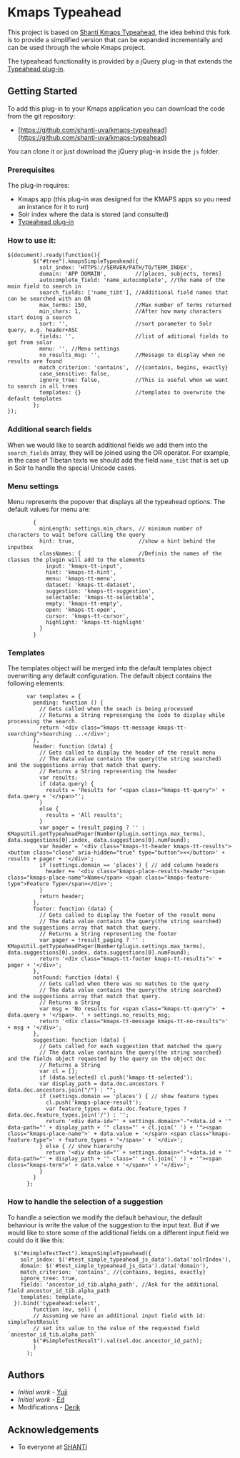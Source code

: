 # Kmaps Typeahead

This project is based on [Shanti Kmaps Typeahead](https://github.com/shanti-uva/shanti_kmaps_typeahead), the idea behind this fork is to provide a simplified version that can be expanded incrementally and can be used through the whole Kmaps project.

The typeahead functionality is provided by a jQuery plug-in that extends the [Typeahead plug-in](https://github.com/corejavascript/typeahead.js).

## Getting Started

To add this plug-in to your Kmaps application you can download the code from the git repository:
* [https://github.com/shanti-uva/kmaps-typeahead](https://github.com/shanti-uva/kmaps-typeahead)

You can clone it or just download the jQuery plug-in inside the `js` folder.

### Prerequisites

The plug-in requires:

* Kmaps app (this plug-in was designed for the KMAPS apps so you need an instance for it to run)
* Solr index where the data is stored (and consulted)
* [Typeahead plug-in](https://github.com/corejavascript/typeahead.js)

### How to use it:

```
$(document).ready(function(){
        $("#tree").kmapsSimpleTypeahead({
          solr_index: 'HTTPS://SERVER/PATH/TO/TERM_INDEX',
          domain: 'APP DOMAIN',         //[places, subjects, terms]
          autocomplete_field: 'name_autocomplete', //the name of the main field to search in
          search_fields: ['name_tibt'], //Additional field names that can be searched with an OR
          max_terms: 150,               //Max number of terms returned
          min_chars: 1,                 //After how many characters start doing a search
          sort: '',                     //sort parameter to Solr query, e.g. header+ASC
          fields: '',                   //list of aditional fields to get from solar
          menu: '', //Menu settings
          no_results_msg: '',           //Message to display when no results are found
          match_criterion: 'contains',  //{contains, begins, exactly}
          case_sensitive: false,
          ignore_tree: false,           //This is useful when we want to search in all trees
          templates: {}                 //templates to overwrite the default templates
        };
});
```

### Additional search fields

When we would like to search additional fields we add them into the `search_fields` array, they will be joined using the OR operator. For example, in the case of Tibetan texts we should add the field `name_tibt` that is set up in Solr to handle the special Unicode cases.

### Menu settings

Menu represents the popover that displays all the typeahead options. The default values for menu are:

```
        {
          minLength: settings.min_chars, // minimum number of characters to wait before calling the query
          hint: true,                    //show a hint behind the inputbox
          classNames: {                  //Definis the names of the classes the plugin will add to the elements
            input: 'kmaps-tt-input',
            hint: 'kmaps-tt-hint',
            menu: 'kmaps-tt-menu',
            dataset: 'kmaps-tt-dataset',
            suggestion: 'kmaps-tt-suggestion',
            selectable: 'kmaps-tt-selectable',
            empty: 'kmaps-tt-empty',
            open: 'kmaps-tt-open',
            cursor: 'kmaps-tt-cursor',
            highlight: 'kmaps-tt-highlight'
          }
        }
```

### Templates

The templates object will be merged into the default templates object overwriting any default configuration. The default object contains the following elements:

```
      var templates = {
        pending: function () {
          // Gets called when the seach is being processed
          // Returns a String represenging the code to display while processing the search.
          return '<div class="kmaps-tt-message kmaps-tt-searching">Searching ...</div>';
        },
        header: function (data) {
          // Gets called to display the header of the result menu
          // The data value contains the query(the string searched) and the suggestions array that match that query.
          // Returns a String representing the header
          var results;
          if (data.query) {
            results = 'Results for "<span class="kmaps-tt-query">' + data.query + '</span>"';
          }
          else {
            results = 'All results';
          }
          var pager = !result_paging ? '' : KMapsUtil.getTypeaheadPager(Number(plugin.settings.max_terms), data.suggestions[0].index, data.suggestions[0].numFound);
          var header = '<div class="kmaps-tt-header kmaps-tt-results"><button class="close" aria-hidden="true" type="button">×</button>' + results + pager + '</div>';
          if (settings.domain == 'places') { // add column headers
            header += '<div class="kmaps-place-results-header"><span class="kmaps-place-name">Name</span> <span class="kmaps-feature-type">Feature Type</span></div>';
          }
          return header;
        },
        footer: function (data) {
          // Gets called to display the footer of the result menu
          // The data value contains the query(the string searched) and the suggestions array that match that query.
          // Returns a String representing the footer
          var pager = !result_paging ? '' : KMapsUtil.getTypeaheadPager(Number(plugin.settings.max_terms), data.suggestions[0].index, data.suggestions[0].numFound);
          return '<div class="kmaps-tt-footer kmaps-tt-results">' + pager + '</div>';
        },
        notFound: function (data) {
          // Gets called when there was no matches to the query
          // The data value contains the query(the string searched) and the suggestions array that match that query.
          // Returns a String 
          var msg = 'No results for <span class="kmaps-tt-query">' + data.query + '</span>. ' + settings.no_results_msg;
          return '<div class="kmaps-tt-message kmaps-tt-no-results">' + msg + '</div>';
        },
        suggestion: function (data) {
          // Gets called for each suggestion that matched the query
          // The data value contains the query(the string searched) and the fields object requested by the query on the object doc
          // Returns a String 
          var cl = [];
          if (data.selected) cl.push('kmaps-tt-selected');
          var display_path = data.doc.ancestors ? data.doc.ancestors.join("/") : "";
          if (settings.domain == 'places') { // show feature types
            cl.push('kmaps-place-result');
            var feature_types = data.doc.feature_types ? data.doc.feature_types.join('/') : '';
            return '<div data-id="' + settings.domain+"-"+data.id + '" data-path="' + display_path + '" class="' + cl.join(' ') + '"><span class="kmaps-place-name">' + data.value + '</span> <span class="kmaps-feature-type">' + feature_types + '</span>' + '</div>';
          } else { // show hierarchy
            return '<div data-id="' + settings.domain+"-"+data.id + '" data-path="' + display_path + '" class="' + cl.join(' ') + '"><span class="kmaps-term">' + data.value + '</span>' + '</div>';
          }
        }
      };

```

### How to handle the selection of a suggestion

To handle a selection we modify the default behaviour, the default behaviour is write the value of the suggestion to the input text. But if we would like to store some of the additional fields on a different input field we could do it like this:

```
  $("#simpleTestText").kmapsSimpleTypeahead({
    solr_index: $('#test_simple_typeahead_js_data').data('solrIndex'),
    domain: $('#test_simple_typeahead_js_data').data('domain'),
    match_criterion: 'contains', //{contains, begins, exactly}
    ignore_tree: true,
    fields: 'ancestor_id_tib.alpha_path', //Ask for the additional field ancestor_id_tib.alpha_path
    templates: template,
  }).bind('typeahead:select',
        function (ev, sel) {
        // Assuming we have an additional input field with id: simpleTestResult
        // set its value to the value of the requested field `ancestor_id_tib.alpha_path`
        $("#simpleTestResult").val(sel.doc.ancestor_id_path);
        }
      );

```


## Authors

* *Initial work* - [Yuji](https://github.com/ys2n)
* *Initial work* - [Ed](https://github.com/torma)
* Modifications - [Derik](https://github.com/rderik)


## Acknowledgements

* To everyone at [SHANTI](https://github.com/orgs/shanti-uva/people)
